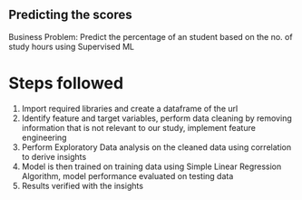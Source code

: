 ## Predicting the scores
Business Problem: Predict the percentage of an student based on the no. of study hours using Supervised ML

# Steps followed
1. Import required libraries and create a dataframe of the url
2. Identify feature and target variables, perform data cleaning by removing information that is not relevant to our study, implement feature engineering
3. Perform Exploratory Data analysis on the cleaned data using correlation to derive insights
4. Model is then trained on training data using Simple Linear Regression Algorithm, model performance evaluated on testing data
5. Results verified with the insights
